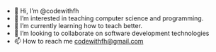 - 👋 Hi, I’m @codewithfh
- 👀 I’m interested in teaching computer science and programming.
- 🌱 I’m currently learning how to teach better.
- 💞️ I’m looking to collaborate on software development technologies
- 📫 How to reach me codewithfh@gmail.com

<!---
codewithfh/codewithfh is a ✨ special ✨ repository because its `README.md` (this file) appears on your GitHub profile.
You can click the Preview link to take a look at your changes.
--->
